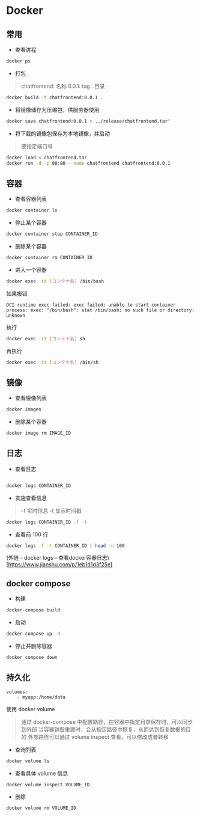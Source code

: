 # Docker

## 常用

- 查看进程


```sh
docker ps 

```

- 打包

> chatfrontend: 名称
> 0.0.1: tag
> . 目录

```sh
docker build -t chatfrontend:0.0.1 .

```

- 将镜像储存为压缩包，供服务器使用

```sh
docker save chatfrontend:0.0.1 > ../release/chatfrontend.tar"
```

- 将下载的镜像包保存为本地镜像，并启动

> 要指定端口号

```sh
docker load < chatfrontend.tar
docker run -d -p 80:80 --name chatfrontend chatfrontend:0.0.1
```

## 容器

- 查看容器列表

```sh
docker container ls

```

- 停止某个容器

```sh
docker container stop CONTAINER_ID
```

- 删除某个容器

```sh
docker container rm CONTAINER_ID
```

- 进入一个容器

```sh
docker exec -it [コンテナ名] /bin/bash
```

如果报错

```
OCI runtime exec failed: exec failed: unable to start container process: exec: "/bin/bash": stat /bin/bash: no such file or directory: unknown
```
执行

```sh
docker exec -it [コンテナ名] sh
```

再执行

```sh
docker exec -it [コンテナ名] /bin/sh
```

## 镜像

- 查看镜像列表

```sh
docker images

```

- 删除某个容器

```sh
docker image rm IMAGE_ID
```

## 日志

- 查看日志

```sh

docker logs CONTAINER_ID

```

- 实施查看信息

> -f 实时信息
> -t 显示时间戳

```sh 
docker logs CONTAINER_ID -f -t

```

- 查看前 100 行

```sh
docker logs -f -t CONTAINER_ID | head -n 100
```

(外链 - docker logs－查看docker容器日志)[https://www.jianshu.com/p/1eb1d1d3f25e]

## docker compose

- 构建

```sh
docker-compose build 
```

- 启动

```sh
docker-compose up -d
```

- 停止并删除容器

```sh
docker compose down
```

## 持久化

```
volumes:
    - myapp:/home/data
```

使用 docker volume
> 通过 docker-compose 中配置路径，在容器中指定目录保存时，可以同步到外部
> 当容器销毁重建时，会从指定路径中恢复，从而达到恢复数据的目的
> 外部路径可以通过 volume inspect 查看，可以修改或者转移

- 查询列表

```sh
docker volume ls
```

- 查看具体 volume 信息

```sh
docker volume inspect VOLUME_ID
```

- 删除

```sh
docker volume rm VOLUME_ID
```